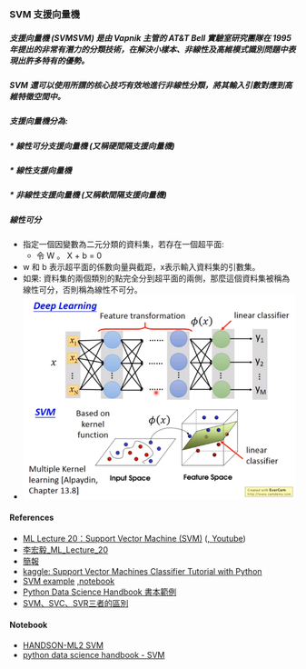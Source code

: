 ### SVM 支援向量機
##### 支援向量機 (SVMSVM) 是由 Vapnik 主管的 AT&T Bell 實驗室研究團隊在 1995 年提出的非常有潛力的分類技術，在解決小樣本、非線性及高維模式識別問題中表現出許多特有的優勢。
##### SVM 還可以使用所謂的核心技巧有效地進行非線性分類，將其輸入引數對應到高維特徵空間中。
##### 支援向量機分為:
##### * 線性可分支援向量機 (又稱硬間隔支援向量機)
##### * 線性支援向量機
##### * 非線性支援向量機 (又稱軟間隔支援向量機)
##### 線性可分
* 指定一個因變數為二元分類的資料集，若存在一個超平面:
    * 令 W 。 X + b = 0
* w 和 b 表示超平面的係數向量與截距，x表示輸入資料集的引數集。
* 如果: 資料集的兩個類別的點完全分到超平面的兩側，那麼這個資料集被稱為線性可分，否則稱為線性不可分。
* ![SVM](https://github.com/jumbokh/nknu-class/blob/main/ML/SVM/0mHdRUP.png)
#### References
* [ML Lecture 20：Support Vector Machine (SVM)](https://www.cupoy.com/collection/00000168E4E001DA000000016375706F795F72656C656173654355/00000168EA21EFFD0000001E6375706F795F72656C656173654349) ([, Youtube](https://www.youtube.com/watch?v=QSEPStBgwRQ&list=PLJV_el3uVTsPy9oCRY30oBPNLCo89yu49&index=30))
* [李宏毅_ML_Lecture_20](https://hackmd.io/@shaoeChen/B1CoXxvmm/https%3A%2F%2Fhackmd.io%2Fs%2FB1zzzspxE)
* [簡報](http://speech.ee.ntu.edu.tw/~tlkagk/courses/ML_2016/Lecture/SVM%20%28v5%29.pdf)
* [kaggle: Support Vector Machines Classifier Tutorial with Python](https://www.kaggle.com/kuntahsieh/svm-classifier-tutorial/edit)
* [SVM example](https://github.com/HuangYukun/columbia_cs_deep_learning_1) [,notebook](https://github.com/jumbokh/ML-Class/blob/main/notebooks/task1-basic_classifiers.ipynb)
* [Python Data Science Handbook 書本範例](https://github.com/jumbokh/ML-Class/blob/main/notebooks/5_7_Support_Vector_Machines.ipynb)
* [SVM、SVC、SVR三者的區別](https://zhuanlan.zhihu.com/p/37702043)
#### Notebook
* [HANDSON-ML2 SVM](https://github.com/jumbokh/nknu-class/blob/main/ML/SVM/05_support_vector_machines.ipynb)
* [python data science handbook - SVM](https://github.com/jumbokh/nknu-class/blob/main/ML/SVM/05.07-Support-Vector-Machines.ipynb)
